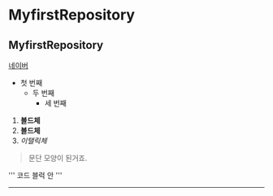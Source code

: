# MyfirstRepository
## MyfirstRepository

[네이버](https://naver.com)

- 첫 번째
  - 두 번째
    - 세 번째
   
1. **볼드체**
2. __볼드체__
3. *이탤릭체*

>문단 모양이 된거죠.
>

'''
코드 블럭 안
'''
***

